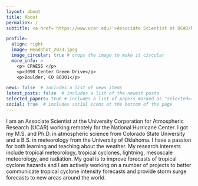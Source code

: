 ```yaml
---
layout: about
title: About
permalink: /
subtitle: <a href='https://www.ucar.edu/'>Associate Scientist at UCAR/NHC</a>.

profile:
  align: right
  image: Headshot_2023.jpeg
  image_circular: true # crops the image to make it circular
  more_info: >
    <p> CPAESS </p>
    <p>3090 Center Green Drive</p>
    <p>Boulder, CO 80301</p>

news: false  # includes a list of news items
latest_posts: false  # includes a list of the newest posts
selected_papers: true # includes a list of papers marked as "selected={true}"
social: true  # includes social icons at the bottom of the page
---
```

I am an Associate Scientist at the University Corporation for Atmospheric Research (UCAR) working remotely for the National Hurricane Center. I got my M.S. and Ph.D. in atmospheric science from Colorado State University and a B.S. in meteorology from the University of Oklahoma. I have a passion for both learning and teaching about the weather. My research interests include tropical meteorology, tropical cyclones, lightning, mesoscale meteorology, and radiation. My goal is to improve forecasts of tropical cyclone hazards and I am actively working on a number of projects to better communicate tropical cyclone intensity forecasts and provide storm surge forecasts to new areas around the world. 
